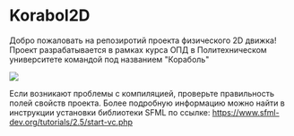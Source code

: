 # Korabol2D

Добро пожаловать на репозиротий проекта физического 2D движка! Проект разрабатывается в рамках курса ОПД в Политехническом университете командой под названием "Кораболь"

![](https://i.imgur.com/5t9ghjR.png)

Если возникают проблемы с компиляцией, проверьте правильность полей свойств проекта. Более подробную информацию можно найти в инструкции установки библиотеки SFML по ссылке: https://www.sfml-dev.org/tutorials/2.5/start-vc.php
